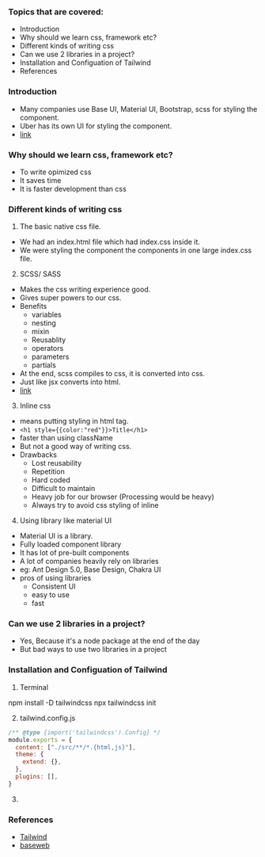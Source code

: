 ### Topics that are covered: 
- Introduction
- Why should we learn css, framework etc?
- Different kinds of writing css
- Can we use 2 libraries in a project?
- Installation and Configuation of Tailwind
- References
### Introduction
- Many companies use Base UI, Material UI, Bootstrap, scss for styling the component.
- Uber has its own UI for styling the component.
- [link](https://baseweb.design)

### Why should we learn css, framework etc?
- To write opimized css
- It saves time
- It is faster development than css

### Different kinds of writing css
1. The basic native css file.
  - We had an index.html file which had index.css inside it.
  - We were styling the component the components in one large index.css file.

2. SCSS/ SASS
  - Makes the css writing experience good.
  - Gives super powers  to our css.
  - Benefits
    - variables
    - nesting 
    - mixin
    - Reusablity
    - operators
    - parameters
    - partials
  - At the end, scss compiles to css, it is converted into css.
  - Just like jsx converts into html.
  - [link](https://github.com/RupaChandram/sass) 

3. Inline css
  - means putting styling in html tag.
  - `<h1 style={{color:"red"}}>Title</h1>`
  - faster than using className
  - But not a good way of writing css.
  - Drawbacks
    - Lost reusability
    - Repetition
    - Hard coded
    - Difficult to maintain
    - Heavy job for our browser (Processing would be heavy)
    - Always try to avoid css styling of inline
  
  4. Using library like material UI
  - Material UI is a library.
  - Fully loaded component library
  - It has lot of pre-built components
  - A lot of companies heavily rely on libraries
  - eg: Ant Design 5.0, Base Design, Chakra UI
  - pros of using libraries 
    - Consistent UI
    - easy to use
    - fast

### Can we use 2 libraries in a project?
- Yes, Because it's a node package at the end of the day
- But bad ways to use two libraries in a project
### Installation and Configuation of Tailwind
1. Terminal

npm install -D tailwindcss
npx tailwindcss init

2. tailwind.config.js

```js
/** @type {import('tailwindcss').Config} */
module.exports = {
  content: ["./src/**/*.{html,js}"],
  theme: {
    extend: {},
  },
  plugins: [],
}
```
3. 
### References
- [Tailwind](https://tailwindcss.com/)
- [baseweb](https://baseweb.design )